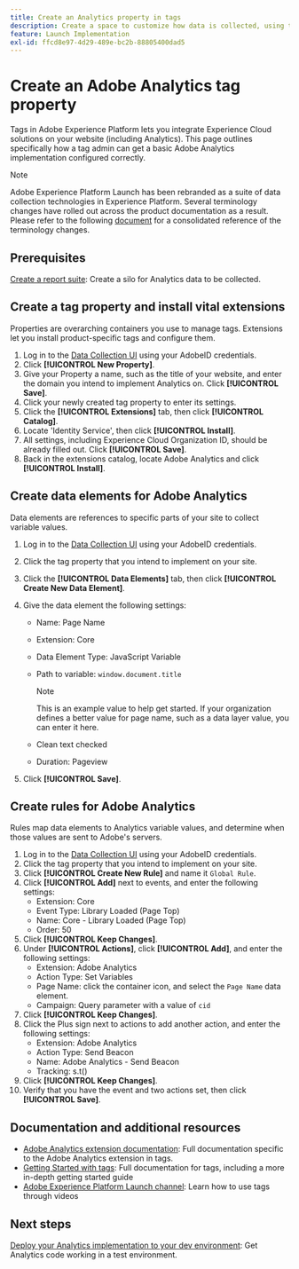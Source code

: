 ```yaml
---
title: Create an Analytics property in tags
description: Create a space to customize how data is collected, using tags.
feature: Launch Implementation
exl-id: ffcd8e97-4d29-489e-bc2b-88805400dad5
---
```

# Create an Adobe Analytics tag property

Tags in Adobe Experience Platform lets you integrate Experience Cloud solutions on your website (including Analytics). This page outlines specifically how a tag admin can get a basic Adobe Analytics implementation configured correctly.

>[!NOTE]
>Adobe Experience Platform Launch has been rebranded as a suite of data collection technologies in Experience Platform. Several terminology changes have rolled out across the product documentation as a result. Please refer to the following [document](https://experienceleague.adobe.com/docs/experience-platform/tags/term-updates.html?lang=en) for a consolidated reference of the terminology changes.

## Prerequisites

[Create a report suite](/help/admin/c-manage-report-suites/c-new-report-suite/t-create-a-report-suite.md): Create a silo for Analytics data to be collected.

## Create a tag property and install vital extensions

Properties are overarching containers you use to manage tags. Extensions let you install product-specific tags and configure them.

1. Log in to the [Data Collection UI](https://experience.adobe.com/data-collection) using your AdobeID credentials.
1. Click **[!UICONTROL New Property]**.
1. Give your Property a name, such as the title of your website, and enter the domain you intend to implement Analytics on. Click **[!UICONTROL Save]**.
1. Click your newly created tag property to enter its settings.
1. Click the **[!UICONTROL Extensions]** tab, then click **[!UICONTROL Catalog]**.
1. Locate 'Identity Service', then click **[!UICONTROL Install]**.
1. All settings, including Experience Cloud Organization ID, should be already filled out. Click **[!UICONTROL Save]**.
1. Back in the extensions catalog, locate Adobe Analytics and click **[!UICONTROL Install]**.

## Create data elements for Adobe Analytics

Data elements are references to specific parts of your site to collect variable values.

1. Log in to the [Data Collection UI](https://experience.adobe.com/data-collection) using your AdobeID credentials.
1. Click the tag property that you intend to implement on your site.
1. Click the **[!UICONTROL Data Elements]** tab, then click **[!UICONTROL Create New Data Element]**.
1. Give the data element the following settings:

   * Name: Page Name
   * Extension: Core
   * Data Element Type: JavaScript Variable
   * Path to variable: `window.document.title`

     >[!NOTE]
     >
     >This is an example value to help get started. If your organization defines a better value for page name, such as a data layer value, you can enter it here.
   * Clean text checked
   * Duration: Pageview
1. Click **[!UICONTROL Save]**.

## Create rules for Adobe Analytics

Rules map data elements to Analytics variable values, and determine when those values are sent to Adobe's servers.

1. Log in to the [Data Collection UI](https://experience.adobe.com/data-collection) using your AdobeID credentials.
1. Click the tag property that you intend to implement on your site.
1. Click **[!UICONTROL Create New Rule]** and name it `Global Rule`.
1. Click **[!UICONTROL Add]** next to events, and enter the following settings:
   * Extension: Core
   * Event Type: Library Loaded (Page Top)
   * Name: Core - Library Loaded (Page Top)
   * Order: 50
1. Click **[!UICONTROL Keep Changes]**.
1. Under **[!UICONTROL Actions]**, click **[!UICONTROL Add]**, and enter the following settings:
   * Extension: Adobe Analytics
   * Action Type: Set Variables
   * Page Name: click the container icon, and select the `Page Name` data element.
   * Campaign: Query parameter with a value of `cid`
1. Click **[!UICONTROL Keep Changes]**.
1. Click the Plus sign next to actions to add another action, and enter the following settings:
   * Extension: Adobe Analytics
   * Action Type: Send Beacon
   * Name: Adobe Analytics - Send Beacon
   * Tracking: s.t()
1. Click **[!UICONTROL Keep Changes]**.
1. Verify that you have the event and two actions set, then click **[!UICONTROL Save]**.

## Documentation and additional resources

* [Adobe Analytics extension documentation](https://experienceleague.adobe.com/docs/experience-platform/tags/extensions/adobe/analytics/overview.html?lang=en): Full documentation specific to the Adobe Analytics extension in tags.
* [Getting Started with tags](https://experienceleague.adobe.com/docs/experience-platform/tags/get-started/quick-start.html?lang=en): Full documentation for tags, including a more in-depth getting started guide
* [Adobe Experience Platform Launch channel](https://experienceleague.adobe.com/?tag=Launch#recommended/solutions/experience-platform): Learn how to use tags through videos

## Next steps

[Deploy your Analytics implementation to your dev environment](deploy-dev.md): Get Analytics code working in a test environment.
